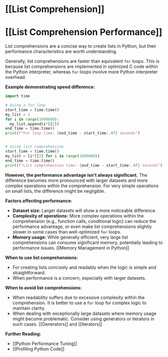 # [[List Comprehension]]
# [[List Comprehension Performance]] 
List comprehensions are a concise way to create lists in Python, but their performance characteristics are worth understanding.

Generally, list comprehensions are faster than equivalent `for` loops. This is because list comprehensions are implemented in optimized C code within the Python interpreter, whereas `for` loops involve more Python interpreter overhead.

**Example demonstrating speed difference:**

```python
import time

# Using a for loop
start_time = time.time()
my_list = 1
for i in range(1000000):
  my_list.append(i*[[2])
end_time = time.time()
print(f"For loop time: {end_time - start_time:.4f} seconds")


# Using list comprehension
start_time = time.time()
my_list = [i*[[2] for i in range(1000000)]
end_time = time.time()
print(f"List comprehension time: {end_time - start_time:.4f} seconds")
```

**However, the performance advantage isn't always significant.**  The difference becomes more pronounced with larger datasets and more complex operations within the comprehension.  For very simple operations on small lists, the difference might be negligible.


**Factors affecting performance:**

* **Dataset size:** Larger datasets will show a more noticeable difference.
* **Complexity of operations:** More complex operations within the comprehension (e.g., function calls, conditional logic) can reduce the performance advantage, or even make list comprehensions slightly slower in some cases than well-optimized `for` loops.
* **Memory usage:** While generally efficient, very large list comprehensions can consume significant memory, potentially leading to performance issues.  [[Memory Management in Python]]

**When to use list comprehensions:**

* For creating lists concisely and readably when the logic is simple and straightforward.
* When performance is a concern, especially with larger datasets.

**When to avoid list comprehensions:**

* When readability suffers due to excessive complexity within the comprehension.  It is better to use a `for` loop for complex logic to maintain clarity.
* When dealing with exceptionally large datasets where memory usage might become problematic.  Consider using generators or iterators in such cases.  [[Generators]] and [[Iterators]]



**Further Reading:**

* [[Python Performance Tuning]]
* [[Profiling Python Code]]

